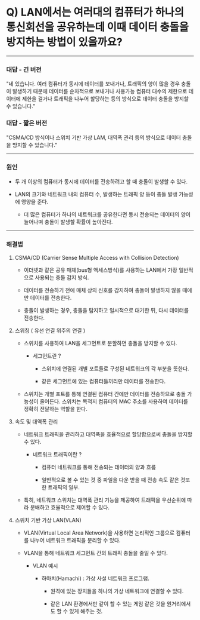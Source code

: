 # Q) LAN에서는 여러대의 컴퓨터가 하나의 통신회선을 공유하는데 이때 데이터 충돌을 방지하는 방법이 있을까요?

---

### 대답 - 긴 버전

"네 있습니다. 여러 컴퓨터가 동시에 데이터를 보내거나, 트래픽의 양이 많을 경우 충돌이 발생하기 때문에 데이터를 순차적으로 보내거나 사용가능 컴퓨터 대수의 제한으로 데이터에 제한을 걸거나 트래픽을 나누어 할당하는 등의 방식으로 데이터 충돌을 방지할 수 있습니다."

### 대답 - 짧은 버전

"CSMA/CD 방식이나 스위치 기반 가상 LAM, 대역폭 관리 등의 방식으로 데이터 충돌을 방지할 수 있습니다."

---

### 원인

- 두 개 이상의 컴퓨터가 동시에 데이터를 전송하려고 할 때 충돌이 발생할 수 있다.

- LAN의 크기와 네트워크 내의 컴퓨터 수, 발생하는 트래픽 양 등이 충돌 발생 가능성에 영양을 준다.
  
  - 더 많은 컴퓨터가 하나의 네트워크를 공유한다면 동시 전송되는 데이터의 양이 늘어나며 충돌이 발생할 확률이 높아진다.

---

### 해결법

1. CSMA/CD (Carrier Sense Multiple Access with Collision Detection)
   
   - 이더넷과 같은 공유 매체(bus형 액세스방식)를 사용하는 LAN에서 가장 일반적으로 사용되는 충돌 감지 방식. 
   
   - 데이터를 전송하기 전에 매체 상의 신호를 감지하여 충돌이 발생하지 않을 때에만 데이터를 전송한다. 
   
   - 충돌이 발생하는 경우, 충돌을 탐지하고 일시적으로 대기한 뒤, 다시 데이터를 전송한다.

2. 스위칭 ( 유선 연결 위주의 연결 )
   
   - 스위치를 사용하여 LAN을 세그먼트로 분할하면 충돌을 방지할 수 있다. 
     
     - 세그먼트란 ? 
       
       - 스위치에 연결된 개별 포트들로 구성된 네트워크의 각 부분을 뜻한다.
       
       - 같은 세그먼트에 있는 컴퓨터들끼리만 데이터를 전송한다.
   
   - 스위치는 개별 포트를 통해 연결된 컴퓨터 간에만 데이터를 전송하므로 충돌 가능성이 줄어든다. 스위치는 목적지 컴퓨터의 MAC 주소를 사용하여 데이터를 정확히 전달하는 역할을 한다.

3. 속도 및 대역폭 관리
   
   - 네트워크 트래픽을 관리하고 대역폭을 효율적으로 할당함으로써 충돌을 방지할 수 있다. 
     
     - 네트워크 트래픽이란 ? 
       
       - 컴퓨터 네트워크를 통해 전송되는 데이터의 양과 흐름
       
       - 일반적으로 볼 수 있는 것 중 파일을 다운 받을 때 전송 속도 같은 것또한 트래픽의 일부.
   
   - 특히, 네트워크 스위치는 대역폭 관리 기능을 제공하여 트래픽을 우선순위에 따라 분배하고 효율적으로 제어할 수 있다.

4. 스위치 기반 가상 LAN(VLAN)
   
   - VLAN(Virtual Local Area Network)을 사용하면 논리적인 그룹으로 컴퓨터를 나누어 네트워크 트래픽을 분리할 수 있다.
   
   - VLAN을 통해 네트워크 세그먼트 간의 트래픽 충돌을 줄일 수 있다.
     
     - VLAN 예시
       
       - 하마치(Hamachi) : 가상 사설 네트워크 프로그램.
         
         - 원격에 있는 장치들을 하나의 가상 네트워크에 연결할 수 있다.
         
         - 같은 LAN 환경에서만 같이 할 수 있는 게임 같은 것을 원거리에서도 할 수 있게 해주는 것.
